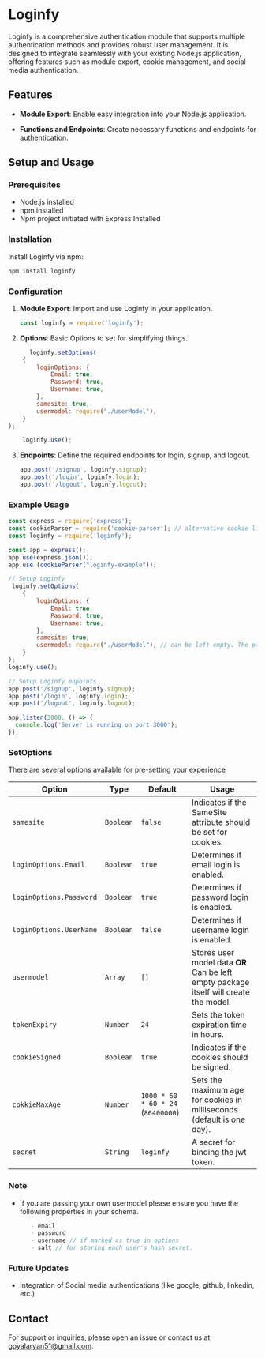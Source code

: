 # Loginfy

Loginfy is a comprehensive authentication module that supports multiple authentication methods and provides robust user management. It is designed to integrate seamlessly with your existing Node.js application, offering features such as module export, cookie management, and social media authentication.

## Features

- **Module Export**: Enable easy integration into your Node.js application.

- **Functions and Endpoints**: Create necessary functions and endpoints for authentication.
<!-- - **Cookie Checker**: Validate cookies and ensure proper request handling.
- **Google Auth Enabler**: Support for Google authentication.
- **Discord Auth Enabler**: Support for Discord authentication.
- **Twitter Auth Enabler**: Support for Twitter authentication. -->

## Setup and Usage

### Prerequisites

- Node.js installed
- npm installed
- Npm project initiated with Express Installed

### Installation

Install Loginfy via npm:

```bash
npm install loginfy
```

### Configuration

1. **Module Export**: Import and use Loginfy in your application.

    ```javascript
    const loginfy = require('loginfy');
    ```
2. **Options**: Basic Options to set for simplifying things. 

```javascript
      loginfy.setOptions(
    {
        loginOptions: {
            Email: true,
            Password: true,
            Username: true,
        },
        samesite: true,
        usermodel: require("./userModel"),
    }
);

    loginfy.use();
```

3. **Endpoints**: Define the required endpoints for login, signup, and logout.

    ```javascript
    app.post('/signup', loginfy.signup);
    app.post('/login', loginfy.login);
    app.post('/logout', loginfy.logout);
    ```
<!-- ### Functions

- **createHashPassword**: Create a hashed password.

    ```javascript
    const hashedPassword = loginfy.createHashPassword(password);
    ```

- **compareHashPassword**: Compare a password with a hashed password.

    ```javascript
    const isMatch = loginfy.compareHashPassword(password, hashedPassword);
    ``` -->

### Example Usage

```javascript
const express = require('express');
const cookieParser = require('cookie-parser'); // alternative cookie library can also be used for setting up cookie secret.
const loginfy = require('loginfy');

const app = express();
app.use(express.json());
app.use (cookieParser("loginfy-example"));

// Setup Loginfy
 loginfy.setOptions(
    {
        loginOptions: {
            Email: true,
            Password: true,
            Username: true,
        },
        samesite: true,
        usermodel: require("./userModel"), // can be left empty. The package itself can create the usermodel!!
    }
);
loginfy.use();

// Setup Loginfy enpoints
app.post('/signup', loginfy.signup);
app.post('/login', loginfy.login);
app.post('/logout', loginfy.logout);

app.listen(3000, () => {
  console.log('Server is running on port 3000');
});
```

### SetOptions

There are several options available for pre-setting your experience

| Option                   | Type       | Default                           | Usage                                                                                   |
|--------------------------|------------|-----------------------------------|-----------------------------------------------------------------------------------------|
| `samesite`               | `Boolean`  | `false`                           | Indicates if the SameSite attribute should be set for cookies.                          |
| `loginOptions.Email`     | `Boolean`  | `true`                            | Determines if email login is enabled.                                                   |
| `loginOptions.Password`  | `Boolean`  | `true`                            | Determines if password login is enabled.                                                |
| `loginOptions.UserName`  | `Boolean`  | `false`                           | Determines if username login is enabled.                                                |
| `usermodel`              | `Array`    | `[]`                              | Stores user model data **OR** Can be left empty package itself will create the model.                                                                 |
| `tokenExpiry`            | `Number`   | `24`                              | Sets the token expiration time in hours.                                                |
| `cookieSigned`           | `Boolean`  | `true`                            | Indicates if the cookies should be signed.                                              |
| `cokkieMaxAge`           | `Number`   | `1000 * 60 * 60 * 24` (`86400000`) | Sets the maximum age for cookies in milliseconds (default is one day).                  |
| `secret`                 | `String`   | `loginfy` | A secret for binding the jwt token.                                                   |

### Note
- If you are passing your own usermodel please ensure you have the following properties in your schema. 
    ```js
       - email
       - password
       - username // if marked as true in options
       - salt // for storing each user's hash secret.
    ```


### Future Updates
-  Integration of Social media authentications (like google, github, linkedin, etc.)
<!-- 
## Development Progress

### 05-05-2024

✅ Done with setting login options, fetching user models, and checking for email, username, and password.  
✅ Checking them when initiating the use function.

### 06-05-2024

✅ Global Model Creation Done.  
✅ Added feature to create a model if it doesn't exist.  

✅ Start Working on Login Feature.  

✅ Create Hash Password.  
✅ Compare Sync Matching Hash to hash. -->

<!-- ## License

This project is licensed under the MIT License. See the [LICENSE](LICENSE) file for details. -->
<!-- 
## Contributing

Contributions are welcome! Please read the [CONTRIBUTING](CONTRIBUTING.md) guidelines for more information. -->

## Contact

For support or inquiries, please open an issue or contact us at goyalaryan51@gmail.com.




<!-- 
## Things to be done: 

// If user is using cookie, then make sure he is using the cookie parser with its secret. 
// change the readme and make another readme for tracking internal changes!! Secret one!!
// Alos put a check on the login, signup side for the req.body if we are getting same things only and also they are not empty.
```js
const express = require('express');
const AuthHelper = require('auth-helper');

const app = express();
app.use(express.json());

const authHelper = new AuthHelper();

// Set the strategy
authHelper.setStrategy('google');

// Initialize with options
authHelper.initialize({
    clientID: 'YOUR_GOOGLE_CLIENT_ID',  
    clientSecret: 'YOUR_GOOGLE_CLIENT_SECRET',
    redirectURI: 'YOUR_REDIRECT_URI'
});

app.post('/signin', async (req, res) => {
    const { token } = req.body;
    try {
        const payload = await authHelper.signIn(token);
        res.json(payload);
    } catch (error) {
        res.status(400).json({ error: error.message });
    }
});

```

there is no requirement of using express router just pick the originalurl and break it in accordance with / and pick the second argument accodingly. -->